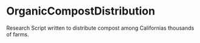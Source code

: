 # OrganicCompostDistribution
Research Script written to distribute compost among Californias thousands of farms.
